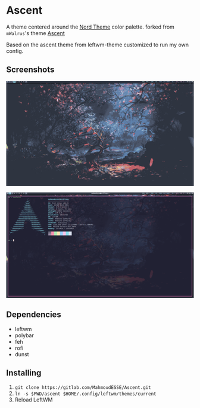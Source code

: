 # Ascent

A theme centered around the [Nord Theme](https://nordtheme.com) color palette.
forked from `mWalrus`'s theme [Ascent](https://gitlab.com/mWalrus/ascent)

Based on the ascent theme from leftwm-theme customized to run my own config.

## Screenshots

![Polybar, wallpaper](./screenshots/desktop.png)

![Terminal, wallpaper](./screenshots/terminal.png)

## Dependencies

- leftwm
- polybar
- feh
- rofi
- dunst

## Installing

1. `git clone https://gitlab.com/MahmoudESSE/Ascent.git`
2. `ln -s $PWD/ascent $HOME/.config/leftwm/themes/current`
3. Reload LeftWM
